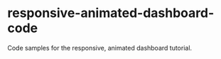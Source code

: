 # responsive-animated-dashboard-code
Code samples for the responsive, animated dashboard tutorial. 
